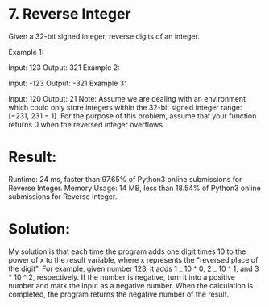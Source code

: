 # 7. Reverse Integer

Given a 32-bit signed integer, reverse digits of an integer.

Example 1:

Input: 123
Output: 321
Example 2:

Input: -123
Output: -321
Example 3:

Input: 120
Output: 21
Note:
Assume we are dealing with an environment which could only store integers within the 32-bit signed integer range: [−231, 231 − 1]. For the purpose of this problem, assume that your function returns 0 when the reversed integer overflows.

# Result:

Runtime: 24 ms, faster than 97.65% of Python3 online submissions for Reverse Integer.
Memory Usage: 14 MB, less than 18.54% of Python3 online submissions for Reverse Integer.

# Solution:

My solution is that each time the program adds one digit times 10 to the power of x to the result variable, where x represents the "reversed place of the digit". For example, given number 123, it adds 1 _ 10 ^ 0, 2 _ 10 ^ 1, and 3 \* 10 ^ 2, respectively. If the number is negative, turn it into a positive number and mark the input as a negative number. When the calculation is completed, the program returns the negative number of the result.
